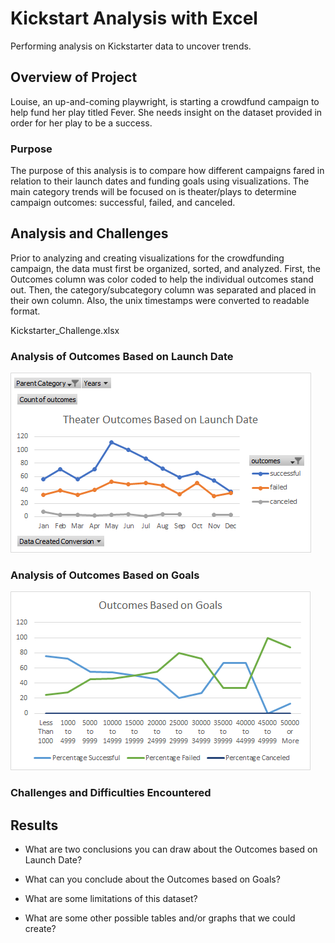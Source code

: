 # Kickstart Analysis with Excel
Performing analysis on Kickstarter data to uncover trends.

## Overview of Project
Louise, an up-and-coming playwright, is starting a crowdfund campaign to help fund her play titled Fever. She needs insight on the dataset provided in order for her play to be a success.

### Purpose
The purpose of this analysis is to compare how different campaigns fared in relation to their launch dates and funding goals using visualizations. The main category trends will be focused on is theater/plays to determine campaign outcomes: successful, failed, and canceled.

## Analysis and Challenges
Prior to analyzing and creating visualizations for the crowdfunding campaign, the data must first be organized, sorted, and analyzed. First, the Outcomes column was color coded to help the individual outcomes stand out. Then, the category/subcategory column was separated and placed in their own column. Also, the unix timestamps were converted to readable format.

Kickstarter_Challenge.xlsx

### Analysis of Outcomes Based on Launch Date
![](./Resources/Theater_Outcomes_vs_Launch.png)

### Analysis of Outcomes Based on Goals
![](./Resources/Outcomes_vs_Goals.png)

### Challenges and Difficulties Encountered

## Results

- What are two conclusions you can draw about the Outcomes based on Launch Date?

- What can you conclude about the Outcomes based on Goals?

- What are some limitations of this dataset?

- What are some other possible tables and/or graphs that we could create?

